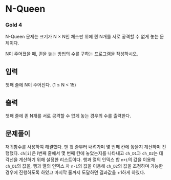 # N-Queen

### Gold 4

N-Queen 문제는 크기가 N × N인 체스판 위에 퀸 N개를 서로 공격할 수 없게 놓는 문제이다.

N이 주어졌을 때, 퀸을 놓는 방법의 수를 구하는 프로그램을 작성하시오.

## 입력
첫째 줄에 N이 주어진다. (1 ≤ N < 15)

## 출력
첫째 줄에 퀸 N개를 서로 공격할 수 없게 놓는 경우의 수를 출력한다.

## 문제풀이
재귀함수를 사용하여 해결했다. 맨 윗 줄부터 내려가며 몇 번째 칸에 놓을지 계산하며 진행했다. `ch[i]`은 i번째 줄에서 몇 번째 칸에 놓았는지를 나타내고 `ch_D1`과 `ch_D2`는 대각선을 계산하기 위해 설정한 리스트이다. 행과 열의 인덱스 합 `n+i`의 값을 이용해 `ch_D1`의 값을, 행과 열의 인덱스 차 `n-i`의 값을 이용해 `ch_D2`의 값을 조정하며 가능한 경우에 진행하도록 하였고 마지막 줄까지 도달하면 결과값을 +1하게 하였다.